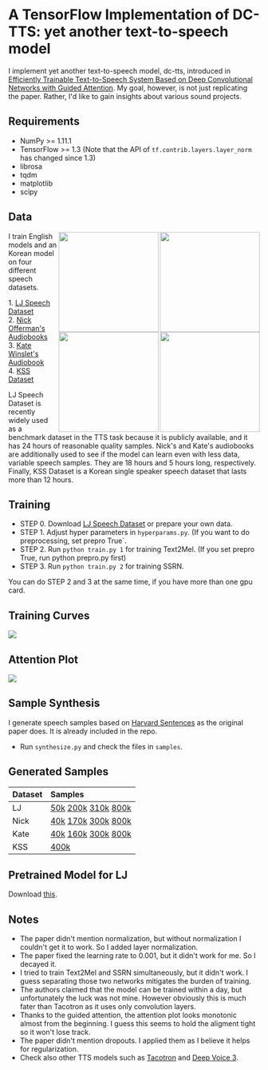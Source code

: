 # A TensorFlow Implementation of DC-TTS: yet another text-to-speech model

I implement yet another text-to-speech model, dc-tts, introduced in [Efficiently Trainable Text-to-Speech System Based on Deep Convolutional Networks with Guided Attention](https://arxiv.org/abs/1710.08969). My goal, however, is not just replicating the paper. Rather, I'd like to gain insights about various sound projects.

## Requirements
  * NumPy >= 1.11.1
  * TensorFlow >= 1.3 (Note that the API of `tf.contrib.layers.layer_norm` has changed since 1.3)
  * librosa
  * tqdm
  * matplotlib
  * scipy

## Data

<img src="https://image.shutterstock.com/z/stock-vector-korean-alphabet-korean-hangul-pattern-693680611.jpg" height="200" align="right">
<img src="https://upload.wikimedia.org/wikipedia/commons/thumb/9/9c/Kate_Winslet_March_18%2C_2014_%28headshot%29.jpg/890px-Kate_Winslet_March_18%2C_2014_%28headshot%29.jpg" height="200" align="right">
<img src="https://upload.wikimedia.org/wikipedia/commons/thumb/f/f6/Nick_Offerman_at_UMBC_%28cropped%29.jpg/440px-Nick_Offerman_at_UMBC_%28cropped%29.jpg" height="200" align="right">
<img src="https://image.shutterstock.com/z/stock-vector-lj-letters-four-colors-in-abstract-background-logo-design-identity-in-circle-alphabet-letter-418687846.jpg" height="200" align="right">


I train English models and an Korean model on four different speech datasets. <p> 1. [LJ Speech Dataset](https://keithito.com/LJ-Speech-Dataset/) <br/> 2. [Nick Offerman's Audiobooks](https://www.audible.com.au/search?searchNarrator=Nick+Offerman) <br/> 3. [Kate Winslet's Audiobook](https://www.audible.com.au/pd/Classics/Therese-Raquin-Audiobook/B00FF0SLW4/ref=a_search_c4_1_3_srTtl?qid=1516854754&sr=1-3) <br/> 4. [KSS Dataset](https://kaggle.com/bryanpark/korean-single-speaker-speech-dataset)

LJ Speech Dataset is recently widely used as a benchmark dataset in the TTS task because it is publicly available, and it has 24 hours of reasonable quality samples.
Nick's and Kate's audiobooks are additionally used to see if the model can learn even with less data, variable speech samples. They are 18 hours and 5 hours long, respectively. Finally, KSS Dataset is a Korean single speaker speech dataset that lasts more than 12 hours.


## Training
  * STEP 0. Download [LJ Speech Dataset](https://keithito.com/LJ-Speech-Dataset/) or prepare your own data.
  * STEP 1. Adjust hyper parameters in `hyperparams.py`. (If you want to do preprocessing, set prepro True`.
  * STEP 2. Run `python train.py 1` for training Text2Mel. (If you set prepro True, run python prepro.py first)
  * STEP 3. Run `python train.py 2` for training SSRN.

You can do STEP 2 and 3 at the same time, if you have more than one gpu card.

## Training Curves

<img src="fig/training_curves.png">

## Attention Plot
<img src="fig/attention.gif">

## Sample Synthesis
I generate speech samples based on [Harvard Sentences](http://www.cs.columbia.edu/~hgs/audio/harvard.html) as the original paper does. It is already included in the repo.

  * Run `synthesize.py` and check the files in `samples`.

## Generated Samples

| Dataset       | Samples |
| :----- |:-------------|
| LJ      | [50k](https://soundcloud.com/kyubyong-park/sets/dc_tts) [200k](https://soundcloud.com/kyubyong-park/sets/dc_tts_lj_200k) [310k](https://soundcloud.com/kyubyong-park/sets/dc_tts_lj_310k) [800k](https://soundcloud.com/kyubyong-park/sets/dc_tts_lj_800k)|
| Nick      | [40k](https://soundcloud.com/kyubyong-park/sets/dc_tts_nick_40k) [170k](https://soundcloud.com/kyubyong-park/sets/dc_tts_nick_170k) [300k](https://soundcloud.com/kyubyong-park/sets/dc_tts_nick_300k) [800k](https://soundcloud.com/kyubyong-park/sets/dc_tts_nick_800k)|
| Kate| [40k](https://soundcloud.com/kyubyong-park/sets/dc_tts_kate_40k) [160k](https://soundcloud.com/kyubyong-park/sets/dc_tts_kate_160k) [300k](https://soundcloud.com/kyubyong-park/sets/dc_tts_kate_300k) [800k](https://soundcloud.com/kyubyong-park/sets/dc_tts_kate_800k) |
| KSS| [400k](https://soundcloud.com/kyubyong-park/sets/dc_tts_ko_400k) |

## Pretrained Model for LJ

Download [this](https://www.dropbox.com/s/1oyipstjxh2n5wo/LJ_logdir.tar?dl=0).

## Notes

  * The paper didn't mention normalization, but without normalization I couldn't get it to work. So I added layer normalization.
  * The paper fixed the learning rate to 0.001, but it didn't work for me. So I decayed it.
  * I tried to train Text2Mel and SSRN simultaneously, but it didn't work. I guess separating those two networks mitigates the burden of training.
  * The authors claimed that the model can be trained within a day, but unfortunately the luck was not mine. However obviously this is much fater than Tacotron as it uses only convolution layers.
  * Thanks to the guided attention, the attention plot looks monotonic almost from the beginning. I guess this seems to hold the aligment tight so it won't lose track.
  * The paper didn't mention dropouts. I applied them as I believe it helps for regularization.
  * Check also other TTS models such as [Tacotron](https://github.com/kyubyong/tacotron) and [Deep Voice 3](https://github.com/kyubyong/deepvoice3).
  
